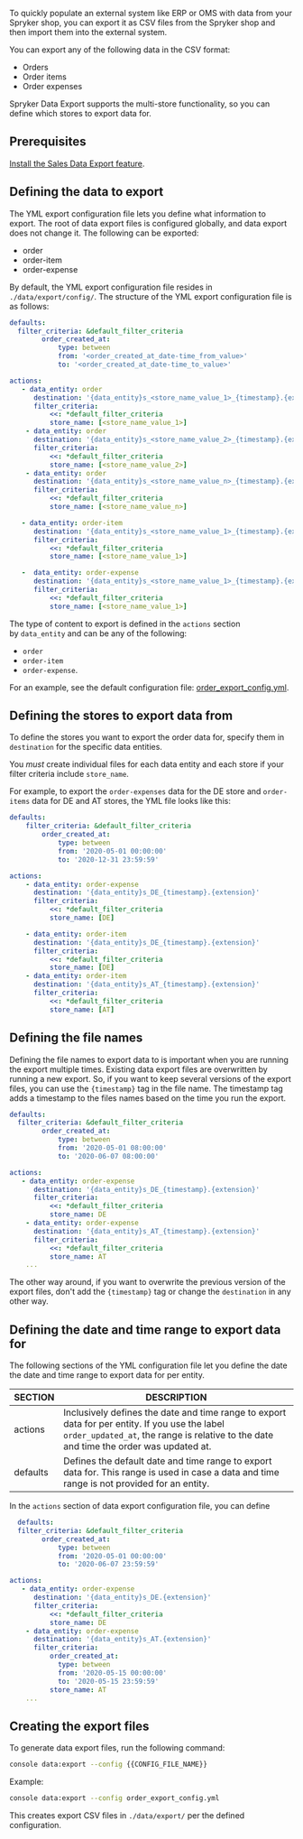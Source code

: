 To quickly populate an external system like ERP or OMS with data from your Spryker shop, you can export it as CSV files from the Spryker shop and then import them into the external system.

You can export any of the following data in the CSV format:

* Orders
* Order items
* Order expenses

Spryker Data Export supports the multi-store functionality, so you can define which stores to export data for.


## Prerequisites

[Install the Sales Data Export feature](/docs/pbc/all/order-management-system/{{page.version}}/base-shop/install-and-upgrade/install-features/install-the-sales-data-export-feature.html).

## Defining the data to export

The YML export configuration file lets you define what information to export. The root of data export files is configured globally, and data export does not change it. The following can be exported:
* order
* order-item
* order-expense


By default, the YML export configuration file resides in `./data/export/config/`. The structure of the YML export configuration file is as follows:

```yml
defaults:
  filter_criteria: &default_filter_criteria
        order_created_at:  
            type: between
            from: '<order_created_at_date-time_from_value>'
            to: '<order_created_at_date-time_to_value>'

actions:  
   - data_entity: order
      destination: '{data_entity}s_<store_name_value_1>_{timestamp}.{extension}'
      filter_criteria:
          <<: *default_filter_criteria
          store_name: [<store_name_value_1>]
    - data_entity: order
      destination: '{data_entity}s_<store_name_value_2>_{timestamp}.{extension}'
      filter_criteria:
          <<: *default_filter_criteria
          store_name: [<store_name_value_2>]
    - data_entity: order
      destination: '{data_entity}s_<store_name_value_n>_{timestamp}.{extension}'
      filter_criteria:
          <<: *default_filter_criteria
          store_name: [<store_name_value_n>]

   - data_entity: order-item
      destination: '{data_entity}s_<store_name_value_1>_{timestamp}.{extension}'
      filter_criteria:
          <<: *default_filter_criteria
          store_name: [<store_name_value_1>]

   -  data_entity: order-expense             
      destination: '{data_entity}s_<store_name_value_1>_{timestamp}.{extension}'
      filter_criteria:
          <<: *default_filter_criteria
          store_name: [<store_name_value_1>]
```

The type of content to export is defined in the `actions` section by `data_entity` and can be any of the following:
* `order`
* `order-item`
* `order-expense`.

For an example, see the default configuration file: [order_export_config.yml](https://github.com/spryker-shop/suite/blob/master/data/export/production/order_export_config.yml).


## Defining the stores to export data from

To define the stores you want to export the order data for, specify them in `destination` for the specific data entities.

You _must_ create individual files for each data entity and each store if your filter criteria include `store_name`.

For example, to export the `order-expenses` data for the DE store and `order-items` data for DE and AT stores, the YML file looks like this:

```yml
defaults:
    filter_criteria: &default_filter_criteria
        order_created_at:
            type: between
            from: '2020-05-01 00:00:00'
            to: '2020-12-31 23:59:59'

actions:
    - data_entity: order-expense
      destination: '{data_entity}s_DE_{timestamp}.{extension}'
      filter_criteria:
          <<: *default_filter_criteria
          store_name: [DE]

    - data_entity: order-item
      destination: '{data_entity}s_DE_{timestamp}.{extension}'
      filter_criteria:
          <<: *default_filter_criteria
          store_name: [DE]
    - data_entity: order-item
      destination: '{data_entity}s_AT_{timestamp}.{extension}'
      filter_criteria:
          <<: *default_filter_criteria
          store_name: [AT]
  ```

## Defining the file names

Defining the file names to export data to is important when you are running the export multiple times. Existing data export files are overwritten by running a new export. So, if you want to keep several versions of the export files, you can use the `{timestamp}` tag in the file name. The timestamp tag adds a timestamp to the files names based on the time you run the export.


```yml
defaults:
  filter_criteria: &default_filter_criteria
        order_created_at:  
            type: between
            from: '2020-05-01 08:00:00'
            to: '2020-06-07 08:00:00'

actions:  
   - data_entity: order-expense
      destination: '{data_entity}s_DE_{timestamp}.{extension}'
      filter_criteria:
          <<: *default_filter_criteria
          store_name: DE
    - data_entity: order-expense
      destination: '{data_entity}s_AT_{timestamp}.{extension}'
      filter_criteria:
          <<: *default_filter_criteria
          store_name: AT
    ...
```

The other way around, if you want to overwrite the previous version of the export files, don't add the `{timestamp}` tag or change the `destination` in any other way.


## Defining the date and time range to export data for

The following sections of the YML configuration file let you define the date the date and time range to export data for per entity.


| SECTION | DESCRIPTION |
| - | - |
| actions | Inclusively defines the date and time range to export data for per entity. If you use the label `order_updated_at`, the range is relative to the date and time the order was updated at. |
| defaults | Defines the default date and time range to export data for. This range is used in case a data and time range is not provided for an entity. |

In the `actions` section of data export configuration file, you can define

```yml
  defaults:
  filter_criteria: &default_filter_criteria
        order_created_at:  
            type: between
            from: '2020-05-01 00:00:00'
            to: '2020-06-07 23:59:59'

actions:  
   - data_entity: order-expense
      destination: '{data_entity}s_DE.{extension}'
      filter_criteria:
          <<: *default_filter_criteria
          store_name: DE
    - data_entity: order-expense
      destination: '{data_entity}s_AT.{extension}'
      filter_criteria:
          order_created_at:  
            type: between
            from: '2020-05-15 00:00:00'
            to: '2020-05-15 23:59:59'
          store_name: AT
    ...
```

## Creating the export files

To generate data export files, run the following command:

```bash
console data:export --config {{CONFIG_FILE_NAME}}
```

Example:

```bash
console data:export --config order_export_config.yml
```

This creates export CSV files in `./data/export/` per the defined configuration.